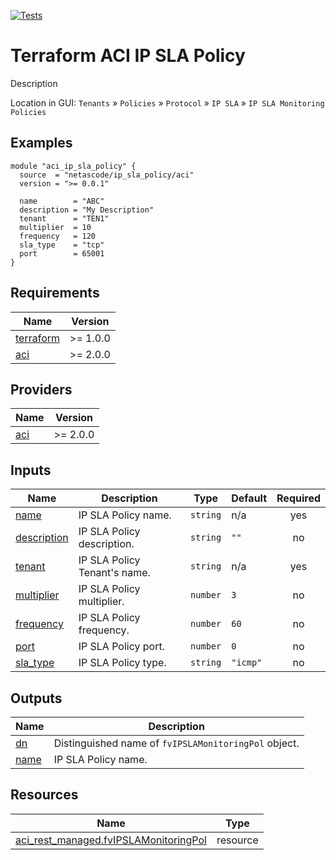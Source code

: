 <!-- BEGIN_TF_DOCS -->
[![Tests](https://github.com/netascode/terraform-aci-scaffolding/actions/workflows/test.yml/badge.svg)](https://github.com/netascode/terraform-aci-scaffolding/actions/workflows/test.yml)

# Terraform ACI IP SLA Policy

Description

Location in GUI:
`Tenants` » `Policies` » `Protocol` » `IP SLA` » `IP SLA Monitoring Policies`

## Examples

```hcl
module "aci_ip_sla_policy" {
  source  = "netascode/ip_sla_policy/aci"
  version = ">= 0.0.1"

  name        = "ABC"
  description = "My Description"
  tenant      = "TEN1"
  multiplier  = 10
  frequency   = 120
  sla_type    = "tcp"
  port        = 65001
}
```

## Requirements

| Name | Version |
|------|---------|
| <a name="requirement_terraform"></a> [terraform](#requirement\_terraform) | >= 1.0.0 |
| <a name="requirement_aci"></a> [aci](#requirement\_aci) | >= 2.0.0 |

## Providers

| Name | Version |
|------|---------|
| <a name="provider_aci"></a> [aci](#provider\_aci) | >= 2.0.0 |

## Inputs

| Name | Description | Type | Default | Required |
|------|-------------|------|---------|:--------:|
| <a name="input_name"></a> [name](#input\_name) | IP SLA Policy name. | `string` | n/a | yes |
| <a name="input_description"></a> [description](#input\_description) | IP SLA Policy description. | `string` | `""` | no |
| <a name="input_tenant"></a> [tenant](#input\_tenant) | IP SLA Policy Tenant's name. | `string` | n/a | yes |
| <a name="input_multiplier"></a> [multiplier](#input\_multiplier) | IP SLA Policy multiplier. | `number` | `3` | no |
| <a name="input_frequency"></a> [frequency](#input\_frequency) | IP SLA Policy frequency. | `number` | `60` | no |
| <a name="input_port"></a> [port](#input\_port) | IP SLA Policy port. | `number` | `0` | no |
| <a name="input_sla_type"></a> [sla\_type](#input\_sla\_type) | IP SLA Policy type. | `string` | `"icmp"` | no |

## Outputs

| Name | Description |
|------|-------------|
| <a name="output_dn"></a> [dn](#output\_dn) | Distinguished name of `fvIPSLAMonitoringPol` object. |
| <a name="output_name"></a> [name](#output\_name) | IP SLA Policy name. |

## Resources

| Name | Type |
|------|------|
| [aci_rest_managed.fvIPSLAMonitoringPol](https://registry.terraform.io/providers/CiscoDevNet/aci/latest/docs/resources/rest_managed) | resource |
<!-- END_TF_DOCS -->